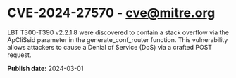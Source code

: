 # CVE-2024-27570 - cve@mitre.org

LBT T300-T390 v2.2.1.8 were discovered to contain a stack overflow via the ApCliSsid parameter in the generate_conf_router function. This vulnerability allows attackers to cause a Denial of Service (DoS) via a crafted POST request.

**Publish date:** 2024-03-01
